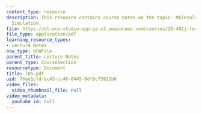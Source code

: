 ```yaml
---
content_type: resource
description: This resource contains course notes on the topic- Molecular Dynamics
  Simulation.
file: https://ol-ocw-studio-app-qa.s3.amazonaws.com/courses/20-482j-foundations-of-algorithms-and-computational-techniques-in-systems-biology-spring-2006/76ee1cfdbc43cc4604450df9c73922b6_l05.pdf
file_type: application/pdf
learning_resource_types:
- Lecture Notes
ocw_type: OCWFile
parent_title: Lecture Notes
parent_type: CourseSection
resourcetype: Document
title: l05.pdf
uid: 76ee1cfd-bc43-cc46-0445-0df9c73922b6
video_files:
  video_thumbnail_file: null
video_metadata:
  youtube_id: null
---
```


